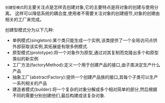 `创建型模式`的主要关注点是怎样去创建对象,它的主要特点是将对象的创建与使用分离。
这样可以降低系统的耦合度,使用者不需要关注对象的创建细节,对象的创建由相关的工厂来完成。

创建型模式分为以下几种:
* 单例模式(singleton):某个类只能生成一个实例,该类提供了一个全局访问点供外部获取该实例,其拓展是有限多例模式.
* 原型模式(prototype):将一个对象作为原型,通过对其复制而克隆出多个和原型类似的新实例
* 工厂方法(factoryMethod):定义一个用于创建产品的接口,由子类决定生产什么产品
* 抽象工厂(abstractFactory):提供一个创建产品族的接口,其每个子类可以生产一系列相关的产品
* 建造者模式(builder):将一个复杂的对象分解成多个相对简单的部分,然后根据不同的需要分别创建他们,最后构建成该复杂对象.
